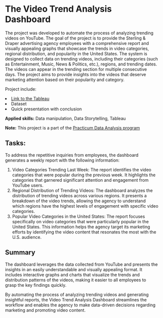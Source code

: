 # The Video Trend Analysis Dashboard

<p>The project was developed to automate the process of analyzing trending videos on YouTube. The goal of the project is to provide the Sterling & Draper advertising agency employees with a comprehensive report and visually appealing graphs that showcase the trends in video categories, regional distribution, and popularity in the United States. The system is designed to collect data on trending videos, including their categories (such as Entertainment, Music, News & Politics, etc.), regions, and trending dates. The videos can appear in the trending section for multiple consecutive days. The project aims to provide insights into the videos that deserve marketing attention based on their popularity and category.</p>
<p>Project include:
<li><a href="https://public.tableau.com/views/DashForTrendVid_Sarantsev/TrendingVideosDash?:language=en-US&:display_count=n&:origin=viz_share_link">Link to the Tableau</a>
<li>Dataset</li>
<li>Quick presentation with conclusion</li> </p>

<p><b>Applied skills:</b> Data manipulation, Data Storytelling, Tableau
  
 **Note:** This project is a part of the <a href="https://practicum.com/en-isr/data-analyst/">Practicum Data Analysis program</a></p>

<p><h2>Tasks:</h2>
  
To address the repetitive inquiries from employees, the dashboard generates a weekly report with the following information:
1. Video Categories Trending Last Week: The report identifies the video categories that were popular during the previous week. It highlights the categories that garnered significant attention and engagement from YouTube users.
2. Regional Distribution of Trending Videos: The dashboard analyzes the distribution of trending videos across various regions. It presents a breakdown of the video trends, allowing the agency to understand which regions have the highest levels of engagement with specific video categories.
3. Popular Video Categories in the United States: The report focuses specifically on video categories that were particularly popular in the United States. This information helps the agency target its marketing efforts by identifying the video content that resonates the most with the U.S. audience.
</p>

<p><h2>Summary </h2>
The dashboard leverages the data collected from YouTube and presents the insights in an easily understandable and visually appealing format. It includes interactive graphs and charts that visualize the trends and distribution patterns of the videos, making it easier to all employees to grasp the key findings quickly.

By automating the process of analyzing trending videos and generating insightful reports, the Video Trend Analysis Dashboard streamlines the workflow and enables the agency to make data-driven decisions regarding marketing and promoting video content.
</p>
